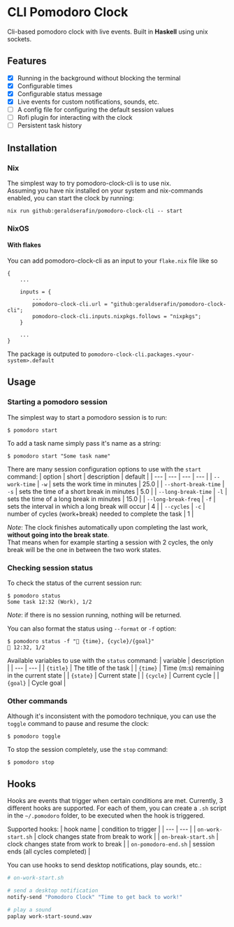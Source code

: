 # CLI Pomodoro Clock

Cli-based pomodoro clock with live events. Built in **Haskell** using unix sockets.

## Features

- [x] Running in the background without blocking the terminal
- [x] Configurable times
- [x] Configurable status message
- [x] Live events for custom notifications, sounds, etc.
- [ ] A config file for configuring the default session values
- [ ] Rofi plugin for interacting with the clock
- [ ] Persistent task history

## Installation

### Nix

The simplest way to try pomodoro-clock-cli is to use nix. <br />
Assuming you have nix installed on your system and nix-commands enabled, you can start the clock by running:

```
nix run github:geraldserafin/pomodoro-clock-cli -- start
```

### NixOS

#### With flakes

You can add pomodoro-clock-cli as an input to your `flake.nix` file like so

```
{
    ...

    inputs = {
        ...
        pomodoro-clock-cli.url = "github:geraldserafin/pomodoro-clock-cli";
        pomodoro-clock-cli.inputs.nixpkgs.follows = "nixpkgs";
    }

    ...
}
```

The package is outputed to `pomodoro-clock-cli.packages.<your-system>.default`

## Usage

### Starting a pomodoro session

The simplest way to start a pomodoro session is to run:

```
$ pomodoro start
```

To add a task name simply pass it's name as a string:

```
$ pomodoro start "Some task name"
```

There are many session configuration options to use with the `start` command:
| option | short | description | default |
| --- | --- | --- | --- |
| `--work-time` | `-w` | sets the work time in minutes | 25.0 |
| `--short-break-time` | `-s` | sets the time of a short break in minutes | 5.0 |
| `--long-break-time` | `-l` | sets the time of a long break in minutes | 15.0 |
| `--long-break-freq` | `-f` | sets the interval in which a long break will occur | 4 |
| `--cycles` | `-c` | number of cycles (work+break) needed to complete the task | 1 |

_Note_: The clock finishes automatically upon completing the last work, **without going into the break state**. <br />
That means when for example starting a session with 2 cycles, the only break will be the one in between the two work states.

### Checking session status

To check the status of the current session run:

```
$ pomodoro status
Some task 12:32 (Work), 1/2
```

_Note_: if there is no session running, nothing will be returned.

You can also format the status using `--format` or `-f` option:

```
$ pomodoro status -f "🍅 {time}, {cycle}/{goal}"
🍅 12:32, 1/2
```

Available variables to use with the `status` command:
| variable | description |
| --- | --- |
| `{title}` | The title of the task |
| `{time}` | Time (m:s) remaining in the current state |
| `{state}` | Current state |
| `{cycle}` | Current cycle |
| `{goal}` | Cycle goal |

### Other commands

Although it's inconsistent with the pomodoro technique, you can use the `toggle` command to pause and resume the clock:

```
$ pomodoro toggle
```

To stop the session completely, use the `stop` command:

```
$ pomodoro stop
```

## Hooks

Hooks are events that trigger when certain conditions are met.
Currently, 3 different hooks are supported.
For each of them, you can create a `.sh` script in the `~/.pomodoro` folder, to be executed when the hook is triggered.

Supported hooks:
| hook name | condition to trigger |
| --- | --- |
| `on-work-start.sh` | clock changes state from break to work |
| `on-break-start.sh` | clock changes state from work to break |
| `on-pomodoro-end.sh` | session ends (all cycles completed) |

You can use hooks to send desktop notifications, play sounds, etc.:

```sh
# on-work-start.sh

# send a desktop notification
notify-send "Pomodoro Clock" "Time to get back to work!"

# play a sound
paplay work-start-sound.wav
```
